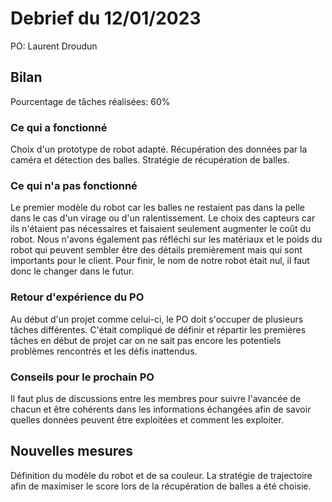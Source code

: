 # Debrief du 12/01/2023

PO: Laurent Droudun

## Bilan

Pourcentage de tâches réalisées: 60%

### Ce qui a fonctionné

Choix d'un prototype de robot adapté. Récupération des données par la caméra et détection des balles. Stratégie de récupération de balles.

### Ce qui n'a pas fonctionné

Le premier modèle du robot car les balles ne restaient pas dans la pelle dans le cas d'un virage ou d'un ralentissement. Le choix des capteurs car ils n'étaient pas nécessaires et faisaient seulement augmenter le coût du robot. Nous n'avons également pas réfléchi sur les matériaux et le poids du robot qui peuvent sembler être des détails premièrement mais qui sont importants pour le client. Pour finir, le nom de notre robot était nul, il faut donc le changer dans le futur.

### Retour d'expérience du PO

Au début d'un projet comme celui-ci, le PO doit s'occuper de plusieurs tâches différentes. C'était compliqué de définir et répartir les premières tâches en début de projet car on ne sait pas encore les potentiels problèmes rencontrés et les défis inattendus.

### Conseils pour le prochain PO

Il faut plus de discussions entre les membres pour suivre l'avancée de chacun et être cohérents dans les informations échangées afin de savoir quelles données peuvent être exploitées et comment les exploiter.


## Nouvelles mesures

Définition du modèle du robot et de sa couleur. La stratégie de trajectoire afin de maximiser le score lors de la récupération de balles a été choisie. 
